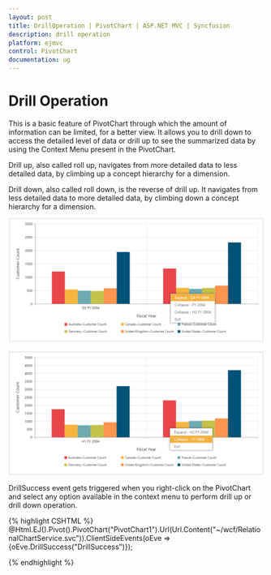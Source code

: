 ```yaml
---
layout: post
title: DrillOperation | PivotChart | ASP.NET MVC | Syncfusion
description: drill operation
platform: ejmvc
control: PivotChart
documentation: ug
---
```


# Drill Operation

This is a basic feature of PivotChart through which the amount of information can be limited, for a better view. It allows you to drill down to access the detailed level of data or drill up to see the summarized data by using the Context Menu present in the PivotChart.

Drill up, also called roll up, navigates from more detailed data to less detailed data, by climbing up a concept hierarchy for a dimension.

Drill down, also called roll down, is the reverse of drill up. It navigates from less detailed data to more detailed data, by climbing down a concept hierarchy for a dimension.

![](Drill-Operation_images/Drill-Operation_img1.png)


![](Drill-Operation_images/Drill-Operation_img2.png)


DrillSuccess event gets triggered when you right-click on the PivotChart and select any option available in the context menu to perform drill up or drill down operation.

{% highlight CSHTML %}
@Html.EJ().Pivot().PivotChart("PivotChart1").Url(Url.Content("~/wcf/RelationalChartService.svc")).ClientSideEvents(oEve => {oEve.DrillSuccess("DrillSuccess")}); 

<script type="text/javascript">

    function DrillSuccess(args) {
        alert("Drill Success");
    }
</script>
{% endhighlight %}


